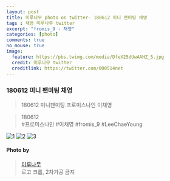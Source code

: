 ```yaml
---
layout: post
title: 미루나무 photo on twitter- 180612 미니 팬미팅 채영
tags : 채영 미루나무 twitter
excerpt: "fromis_9 - 채영"
categories: [photo]
comments: true
no_mouse: true
image:
  feature: https://pbs.twimg.com/media/DfeX25dUwAAHZ_5.jpg
  credit: 미루나무 twitter
  creditlink: https://twitter.com/000514net
---
```



###  180612 미니 팬미팅 채영

> 180612 미니팬미팅 프로미스나인 이채영

> 180612  
#프로미스나인 #이채영 #fromis_9 #LeeChaeYoung

![1](https://pbs.twimg.com/media/DfeX25eVMAENWIq.jpg)
![2](https://pbs.twimg.com/media/DfeX25eVMAABHFJ.jpg)
![3](https://pbs.twimg.com/media/DfeX25cUcAEXQao.jpg)

#### Photo by
> [미루나무](https://twitter.com/000514net)  
로고 크롭, 2차가공 금지
